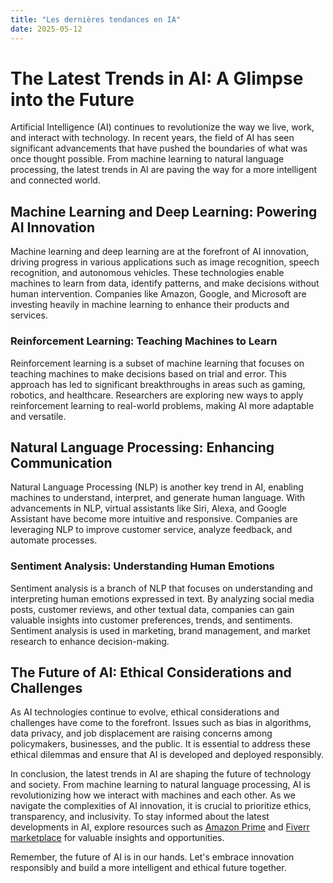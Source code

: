 ```yaml
---
title: "Les dernières tendances en IA"
date: 2025-05-12
---
```


# The Latest Trends in AI: A Glimpse into the Future

Artificial Intelligence (AI) continues to revolutionize the way we live, work, and interact with technology. In recent years, the field of AI has seen significant advancements that have pushed the boundaries of what was once thought possible. From machine learning to natural language processing, the latest trends in AI are paving the way for a more intelligent and connected world.

## Machine Learning and Deep Learning: Powering AI Innovation

Machine learning and deep learning are at the forefront of AI innovation, driving progress in various applications such as image recognition, speech recognition, and autonomous vehicles. These technologies enable machines to learn from data, identify patterns, and make decisions without human intervention. Companies like Amazon, Google, and Microsoft are investing heavily in machine learning to enhance their products and services.

### Reinforcement Learning: Teaching Machines to Learn

Reinforcement learning is a subset of machine learning that focuses on teaching machines to make decisions based on trial and error. This approach has led to significant breakthroughs in areas such as gaming, robotics, and healthcare. Researchers are exploring new ways to apply reinforcement learning to real-world problems, making AI more adaptable and versatile.

## Natural Language Processing: Enhancing Communication

Natural Language Processing (NLP) is another key trend in AI, enabling machines to understand, interpret, and generate human language. With advancements in NLP, virtual assistants like Siri, Alexa, and Google Assistant have become more intuitive and responsive. Companies are leveraging NLP to improve customer service, analyze feedback, and automate processes.

### Sentiment Analysis: Understanding Human Emotions

Sentiment analysis is a branch of NLP that focuses on understanding and interpreting human emotions expressed in text. By analyzing social media posts, customer reviews, and other textual data, companies can gain valuable insights into customer preferences, trends, and sentiments. Sentiment analysis is used in marketing, brand management, and market research to enhance decision-making.

## The Future of AI: Ethical Considerations and Challenges

As AI technologies continue to evolve, ethical considerations and challenges have come to the forefront. Issues such as bias in algorithms, data privacy, and job displacement are raising concerns among policymakers, businesses, and the public. It is essential to address these ethical dilemmas and ensure that AI is developed and deployed responsibly.

In conclusion, the latest trends in AI are shaping the future of technology and society. From machine learning to natural language processing, AI is revolutionizing how we interact with machines and each other. As we navigate the complexities of AI innovation, it is crucial to prioritize ethics, transparency, and inclusivity. To stay informed about the latest developments in AI, explore resources such as [Amazon Prime](https://www.amazon.fr/amazonprime?_encoding=UTF8&primeCampaignId=prime_assoc_ft&tag=zenzen0d-21France) and [Fiverr marketplace](https://go.fiverr.com/visit/?bta=1071918&brand=fiverrmarketplace) for valuable insights and opportunities.

Remember, the future of AI is in our hands. Let's embrace innovation responsibly and build a more intelligent and ethical future together.